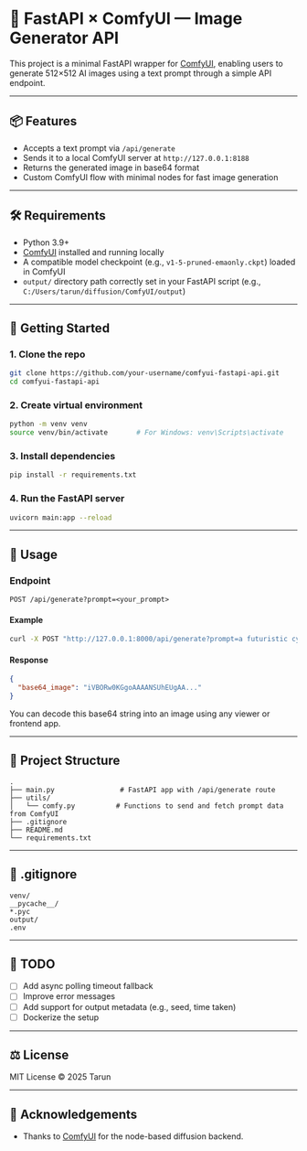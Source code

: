 
# 🧠 FastAPI × ComfyUI — Image Generator API

This project is a minimal FastAPI wrapper for [ComfyUI](https://github.com/comfyanonymous/ComfyUI), enabling users to generate 512×512 AI images using a text prompt through a simple API endpoint.

---

## 📦 Features

- Accepts a text prompt via `/api/generate`
- Sends it to a local ComfyUI server at `http://127.0.0.1:8188`
- Returns the generated image in base64 format
- Custom ComfyUI flow with minimal nodes for fast image generation

---

## 🛠️ Requirements

- Python 3.9+
- [ComfyUI](https://github.com/comfyanonymous/ComfyUI) installed and running locally
- A compatible model checkpoint (e.g., `v1-5-pruned-emaonly.ckpt`) loaded in ComfyUI
- `output/` directory path correctly set in your FastAPI script (e.g., `C:/Users/tarun/diffusion/ComfyUI/output`)

---

## 🚀 Getting Started

### 1. Clone the repo

```bash
git clone https://github.com/your-username/comfyui-fastapi-api.git
cd comfyui-fastapi-api
```

### 2. Create virtual environment

```bash
python -m venv venv
source venv/bin/activate       # For Windows: venv\Scripts\activate
```

### 3. Install dependencies

```bash
pip install -r requirements.txt
```

### 4. Run the FastAPI server

```bash
uvicorn main:app --reload
```

---

## 🎯 Usage

### Endpoint

`POST /api/generate?prompt=<your_prompt>`

#### Example

```bash
curl -X POST "http://127.0.0.1:8000/api/generate?prompt=a futuristic cyberpunk street with dog"
```

#### Response

```json
{
  "base64_image": "iVBORw0KGgoAAAANSUhEUgAA..."
}
```

You can decode this base64 string into an image using any viewer or frontend app.

---

## 🧠 Project Structure

```
.
├── main.py                # FastAPI app with /api/generate route
├── utils/
│   └── comfy.py          # Functions to send and fetch prompt data from ComfyUI
├── .gitignore
├── README.md
└── requirements.txt
```

---

## 🧾 .gitignore

```gitignore
venv/
__pycache__/
*.pyc
output/
.env
```

---

## 🧪 TODO

- [ ] Add async polling timeout fallback
- [ ] Improve error messages
- [ ] Add support for output metadata (e.g., seed, time taken)
- [ ] Dockerize the setup

---

## ⚖️ License

MIT License © 2025 Tarun

---

## 🙌 Acknowledgements

- Thanks to [ComfyUI](https://github.com/comfyanonymous/ComfyUI) for the node-based diffusion backend.
